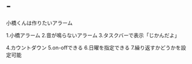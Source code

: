 # -
小橋くんは作りたいアラーム


1.小橋アラーム
2.音が鳴らないアラーム
3.タスクバーで表示「じかんだよ」

4.カウントダウン
5.on-offできる
6.日曜を指定できる
7.繰り返すかどうかを設定可能
